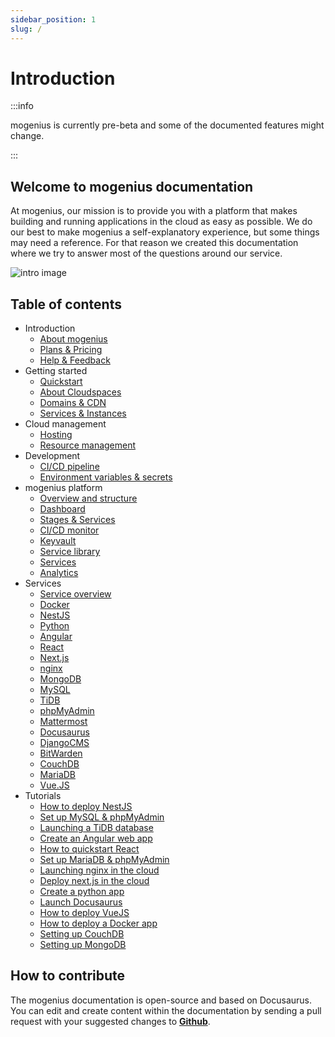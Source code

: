 ```yaml
---
sidebar_position: 1
slug: /
---
```


# Introduction

:::info

mogenius is currently pre-beta and some of the documented features might change.

:::

## Welcome to mogenius documentation
At mogenius, our mission is to provide you with a platform that makes building and running applications in the cloud as easy as possible. We do our best to make mogenius a self-explanatory experience, but some things may need a reference. For that reason we created this documentation where we try to answer most of the questions around our service.

![intro image](https://api.mogenius.com/file/id/7d107d6e-241a-4ef4-a88b-68a7800e409d)

## Table of contents
- Introduction
  - [About mogenius](./general/about-mogenius.md)
  - [Plans & Pricing](./general/plans-pricing)
  - [Help & Feedback](./general/help-feedback.md)
- Getting started
  - [Quickstart](./getting-started/quickstart.md)
  - [About Cloudspaces](./getting-started/about-cloudspaces.md)
  - [Domains & CDN](./getting-started/domains.md)
  - [Services & Instances](./getting-started/services-and-instances.md)
- Cloud management
  - [Hosting](./cloud-management/hosting.md)
  - [Resource management](./cloud-management/resource-management.md)
- Development
  - [CI/CD pipeline](./development/cicd-pipeline.md)
  - [Environment variables & secrets](./development/environment-variables-and-secrets.md)
- mogenius platform
  - [Overview and structure](./mogenius-platform/overview-and-structure.md)
  - [Dashboard](./mogenius-platform/dashboard.md)
  - [Stages & Services](./mogenius-platform/stages-and-services.md)
  - [CI/CD monitor](./mogenius-platform/ci-cd-monitor.md)
  - [Keyvault](#)
  - [Service library](./mogenius-platform/service-library.md)
  - [Services](./mogenius-platform/services.md)
  - [Analytics](#)
- Services
  - [Service overview](./services/service-overview.md)
  - [Docker](./services/docker.md)
  - [NestJS](./services/nestjs.md)
  - [Python](./services/python.md)
  - [Angular](./services/angular.md)
  - [React](./services/react.md)
  - [Next.js](./services/nextjs.md)
  - [nginx](./services/nginx.md)
  - [MongoDB](./services/mongodb.md)
  - [MySQL](./services/mysql.md)
  - [TiDB](./services/tidb.md)
  - [phpMyAdmin](./services/phpmyadmin.md)
  - [Mattermost](./services/mattermost.md)
  - [Docusaurus](./services/docusaurus.md)
  - [DjangoCMS](./services/djangocms.md)
  - [BitWarden](./services/bitwarden.md)
  - [CouchDB](./services/couchdb.md)
  - [MariaDB](./services/mariadb.md)
  - [Vue.JS](./services/vuejs.md)
- Tutorials
  - [How to deploy NestJS](./tutorials/how%20to%20deploy%20nestjs.md)
  - [Set up MySQL & phpMyAdmin](./tutorials/creating%20mysql.md)
  - [Launching a TiDB database](./tutorials/launching%20TiDB.md)
  - [Create an Angular web app](./tutorials/create%20angular.md)
  - [How to quickstart React](./tutorials/quickstart%20react.md)
  - [Set up MariaDB & phpMyAdmin](./tutorials/mariadb%20phpmyadmin.md)
  - [Launching nginx in the cloud](./tutorials/nginx.md)
  - [Deploy next.js in the cloud](./tutorials/Deploy%20next.js%20to%20the%20cloud.md)
  - [Create a python app](./tutorials/deploy%20python.md)
  - [Launch Docusaurus](./tutorials/docusaurus.md)
  - [How to deploy VueJS](./tutorials/creating%20vuejs.md)
  - [How to deploy a Docker app](./tutorials/deploy%20Docker.md)
  - [Setting up CouchDB](./tutorials/set%20up%20couchDB.md)
  - [Setting up MongoDB](./tutorials/Setting%20up%20mongoDB%20in%20the%20cloud.md)

## How to contribute

The mogenius documentation is open-source and based on Docusaurus. You can edit and create content within the documentation by sending a pull request with your suggested changes to [**Github**](https://github.com/mogenius/documentation).